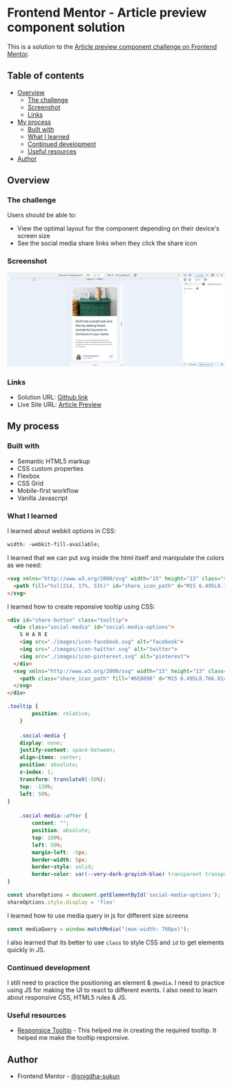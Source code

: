 # Frontend Mentor - Article preview component solution

This is a solution to the [Article preview component challenge on Frontend Mentor](https://www.frontendmentor.io/challenges/article-preview-component-dYBN_pYFT).

## Table of contents

- [Overview](#overview)
  - [The challenge](#the-challenge)
  - [Screenshot](#screenshot)
  - [Links](#links)
- [My process](#my-process)
  - [Built with](#built-with)
  - [What I learned](#what-i-learned)
  - [Continued development](#continued-development)
  - [Useful resources](#useful-resources)
- [Author](#author)

## Overview

### The challenge

Users should be able to:

- View the optimal layout for the component depending on their device's screen size
- See the social media share links when they click the share icon

### Screenshot

![](./screenshot.gif)

### Links

- Solution URL: [Github link](https://github.com/snigdha-sukun/article-preview-component)
- Live Site URL: [Article Preview](https://article-preview-component-eight.vercel.app/)

## My process

### Built with

- Semantic HTML5 markup
- CSS custom properties
- Flexbox
- CSS Grid
- Mobile-first workflow
- Vanilla Javascript

### What I learned

I learned about webkit options in CSS:
```css
width: -webkit-fill-available;
```

I learned that we can put svg inside the html itself and manipulate the colors as we need:
```html
<svg xmlns="http://www.w3.org/2000/svg" width="15" height="13" class="share_icon" id="share-icon">
  <path fill="hsl(214, 17%, 51%)" id="share_icon_path" d="M15 6.495L8.766.014V3.88H7.441C3.33 3.88 0 7.039 0 10.936v2.049l.589-.612C2.59 10.294 5.422 9.11 8.39 9.11h.375v3.867L15 6.495z" />
</svg>
```

I learned how to create reponsive tooltip using CSS:

```html
<div id="share-button" class="tooltip">
  <div class="social-media" id="social-media-options">
    S H A R E
    <img src="./images/icon-facebook.svg" alt="facebook">
    <img src="./images/icon-twitter.svg" alt="twitter">
    <img src="./images/icon-pinterest.svg" alt="pinterest">
  </div>
  <svg xmlns="http://www.w3.org/2000/svg" width="15" height="13" class="share_icon">
    <path class="share_icon_path" fill="#6E8098" d="M15 6.495L8.766.014V3.88H7.441C3.33 3.88 0 7.039 0 10.936v2.049l.589-.612C2.59 10.294 5.422 9.11 8.39 9.11h.375v3.867L15 6.495z" />
  </svg>
</div>
```

```css
.tooltip {
        position: relative;
    }

    .social-media {
    display: none;
    justify-content: space-between;
    align-items: center;
    position: absolute;
    z-index: 1;
    transform: translateX(-50%);
    top: -130%;
    left: 50%;
}

    .social-media::after {
        content: "";
        position: absolute;
        top: 100%;
        left: 50%;
        margin-left: -5px;
        border-width: 5px;
        border-style: solid;
        border-color: var(--very-dark-grayish-blue) transparent transparent transparent;
}
```

```js
const shareOptions = document.getElementById('social-media-options');
shareOptions.style.display = 'flex'
```

I learned how to use media query in js for different size screens
```js
const mediaQuery = window.matchMedia("(max-width: 768px)");
```

I also learned that its better to use `class` to style CSS and `id` to get elements quickly in JS.

### Continued development

I still need to practice the positioning an element & `@media`. I need to practice using JS for making the UI to react to different events. I also need to learn about responsive CSS, HTML5 rules & JS.

### Useful resources

- [Responsice Tooltip](https://www.youtube.com/watch?v=IEywhi4w5Ts) - This helped me in creating the required tooltip. It helped me make the tooltip responsive.

## Author

- Frontend Mentor - [@snigdha-sukun](https://www.frontendmentor.io/profile/snigdha-sukun)
